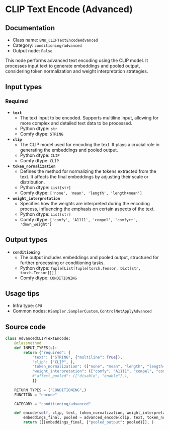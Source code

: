 # CLIP Text Encode (Advanced)
## Documentation
- Class name: `BNK_CLIPTextEncodeAdvanced`
- Category: `conditioning/advanced`
- Output node: `False`

This node performs advanced text encoding using the CLIP model. It processes input text to generate embeddings and pooled output, considering token normalization and weight interpretation strategies.
## Input types
### Required
- **`text`**
    - The text input to be encoded. Supports multiline input, allowing for more complex and detailed text data to be processed.
    - Python dtype: `str`
    - Comfy dtype: `STRING`
- **`clip`**
    - The CLIP model used for encoding the text. It plays a crucial role in generating the embeddings and pooled output.
    - Python dtype: `CLIP`
    - Comfy dtype: `CLIP`
- **`token_normalization`**
    - Defines the method for normalizing the tokens extracted from the text. It affects the final embeddings by adjusting their scale or distribution.
    - Python dtype: `List[str]`
    - Comfy dtype: `['none', 'mean', 'length', 'length+mean']`
- **`weight_interpretation`**
    - Specifies how the weights are interpreted during the encoding process, influencing the emphasis on certain aspects of the text.
    - Python dtype: `List[str]`
    - Comfy dtype: `['comfy', 'A1111', 'compel', 'comfy++', 'down_weight']`
## Output types
- **`conditioning`**
    - The output includes embeddings and pooled output, structured for further processing or conditioning tasks.
    - Python dtype: `Tuple[List[Tuple[torch.Tensor, Dict[str, torch.Tensor]]]]`
    - Comfy dtype: `CONDITIONING`
## Usage tips
- Infra type: `GPU`
- Common nodes: `KSampler,SamplerCustom,ControlNetApplyAdvanced`


## Source code
```python
class AdvancedCLIPTextEncode:
    @classmethod
    def INPUT_TYPES(s):
        return {"required": {
            "text": ("STRING", {"multiline": True}),
            "clip": ("CLIP", ),
            "token_normalization": (["none", "mean", "length", "length+mean"],),
            "weight_interpretation": (["comfy", "A1111", "compel", "comfy++" ,"down_weight"],),
            #"affect_pooled": (["disable", "enable"],),
            }}
    
    RETURN_TYPES = ("CONDITIONING",)
    FUNCTION = "encode"

    CATEGORY = "conditioning/advanced"

    def encode(self, clip, text, token_normalization, weight_interpretation, affect_pooled='disable'):
        embeddings_final, pooled = advanced_encode(clip, text, token_normalization, weight_interpretation, w_max=1.0, apply_to_pooled=affect_pooled=='enable')
        return ([[embeddings_final, {"pooled_output": pooled}]], )

```
